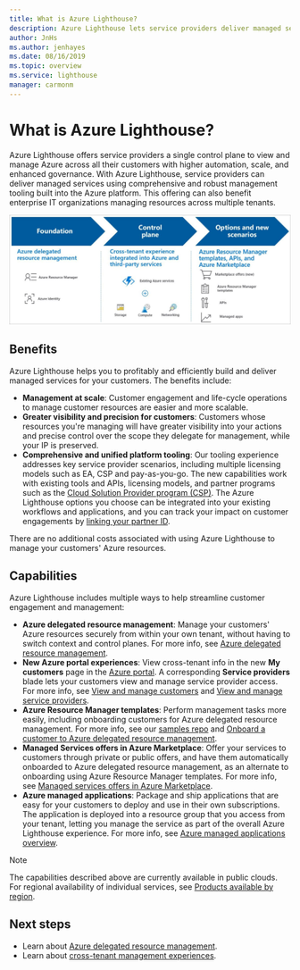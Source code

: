 ```yaml
---
title: What is Azure Lighthouse?
description: Azure Lighthouse lets service providers deliver managed services for their customers with higher automation and efficiency at scale.
author: JnHs
ms.author: jenhayes
ms.date: 08/16/2019
ms.topic: overview
ms.service: lighthouse
manager: carmonm
---
```

# What is Azure Lighthouse?

Azure Lighthouse offers service providers a single control plane to view and manage Azure across all their customers with higher automation, scale, and enhanced governance. With Azure Lighthouse, service providers can deliver managed services using comprehensive and robust management tooling built into the Azure platform. This offering can also benefit enterprise IT organizations managing resources across multiple tenants.

![Overview diagram of Azure Lighthouse](media/azure-lighthouse-overview.jpg)

## Benefits

Azure Lighthouse helps you to profitably and efficiently build and deliver managed services for your customers. The benefits include:

- **Management at scale**: Customer engagement and life-cycle operations to manage customer resources are easier and more scalable.
- **Greater visibility and precision for customers**: Customers whose resources you're managing will have greater visibility into your actions and precise control over the scope they delegate for management, while your IP is preserved.
- **Comprehensive and unified platform tooling**: Our tooling experience addresses key service provider scenarios, including multiple licensing models such as EA, CSP and pay-as-you-go. The new capabilities work with existing tools and APIs, licensing models, and partner programs such as the [Cloud Solution Provider program (CSP)](https://docs.microsoft.com/partner-center/csp-overview). The Azure Lighthouse options you choose can be integrated into your existing workflows and applications, and you can track your impact on customer engagements by [linking your partner ID](https://docs.microsoft.com/azure/billing/billing-partner-admin-link-started).

There are no additional costs associated with using Azure Lighthouse to manage your customers' Azure resources.

## Capabilities

Azure Lighthouse includes multiple ways to help streamline customer engagement and management:

- **Azure delegated resource management**: Manage your customers' Azure resources securely from within your own tenant, without having to switch context and control planes. For more info, see [Azure delegated resource management](./concepts/azure-delegated-resource-management.md).
- **New Azure portal experiences**: View cross-tenant info in the new **My customers** page in the [Azure portal](https://portal.azure.com). A corresponding **Service providers** blade lets your customers view and manage service provider access. For more info, see [View and manage customers](./how-to/view-manage-customers.md) and [View and manage service providers](./how-to/view-manage-service-providers.md).
- **Azure Resource Manager templates**: Perform management tasks more easily, including onboarding customers for Azure delegated resource management. For more info, see our [samples repo](https://github.com/Azure/Azure-Lighthouse-samples/tree/master/Azure-Delegated-Resource-Management/templates) and [Onboard a customer to Azure delegated resource management](how-to/onboard-customer.md).
- **Managed Services offers in Azure Marketplace**: Offer your services to customers through private or public offers, and have them automatically onboarded to Azure delegated resource management, as an alternate to onboarding using Azure Resource Manager templates. For more info, see [Managed services offers in Azure Marketplace](./concepts/managed-services-offers.md).
- **Azure managed applications**: Package and ship applications that are easy for your customers to deploy and use in their own subscriptions. The application is deployed into a resource group that you access from your tenant, letting you manage the service as part of the overall Azure Lighthouse experience. For more info, see [Azure managed applications overview](https://docs.microsoft.com/azure/managed-applications/overview).

> [!NOTE]
> The capabilities described above are currently available in public clouds. For regional availability of individual services, see [Products available by region](https://azure.microsoft.com/global-infrastructure/services/).

## Next steps

- Learn about [Azure delegated resource management](concepts/azure-delegated-resource-management.md).
- Learn about [cross-tenant management experiences](concepts/cross-tenant-management-experience.md).
